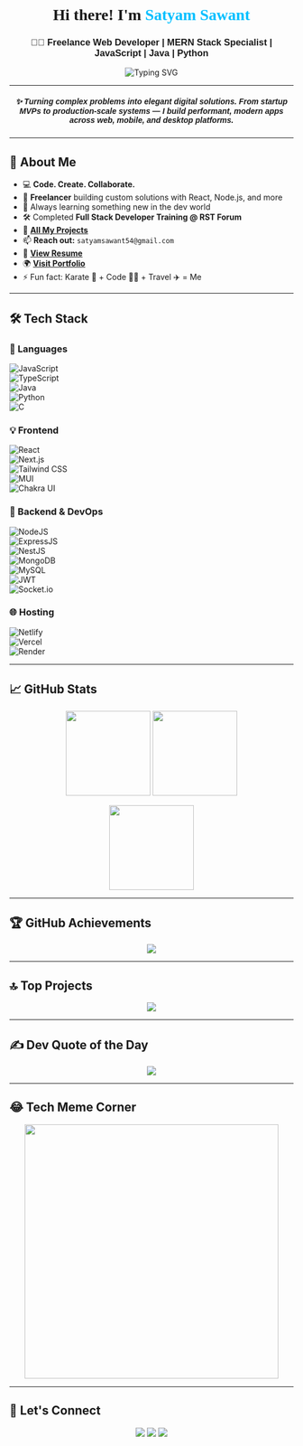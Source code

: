 <h1 align="center" style="font-family: Arial Black;">
  🚀 Hi there! I'm <span style="color:#00BFFF">Satyam Sawant</span> 👋
</h1>

<h3 align="center" style="font-family: sans-serif;">
  👨‍💻 Freelance Web Developer | MERN Stack Specialist | JavaScript | Java | Python
</h3>

<p align="center">
  <img src="https://readme-typing-svg.demolab.com?font=Fira+Code&pause=1000&color=00F7FF&center=true&vCenter=true&width=435&lines=I+Love+Building+Full+Stack+Apps!;MERN+%7C+React+%7C+Node+%7C+MongoDB;Freelancer+%7C+Tech+Explorer+%7C+Problem+Solver" alt="Typing SVG" />
</p>

---

<h5 align="center" style="font-family: sans-serif;">
✨ Turning complex problems into elegant digital solutions.  
From startup MVPs to production-scale systems — I build performant, modern apps across web, mobile, and desktop platforms.
</h5>

---

## 🌟 About Me

- 💻 **Code. Create. Collaborate.**  
- 🎯 **Freelancer** building custom solutions with React, Node.js, and more  
- 🧠 Always learning something new in the dev world  
- 🛠️ Completed **Full Stack Developer Training @ RST Forum**  
- 📂 [**All My Projects**](https://github.com/SatyamDevGenie)  
- 📫 **Reach out:** `satyamsawant54@gmail.com`  
- 🧾 [**View Resume**](https://drive.google.com/file/d/1Ispj5RvIOyfNgsE08i9NMMcOA7js_4Sj/view)  
- 🌍 [**Visit Portfolio**](https://ss-dev-portfolio.netlify.app)  
- ⚡ Fun fact: Karate 🥋 + Code 👨‍💻 + Travel ✈️ = Me  

---

## 🛠️ Tech Stack

### 🚩 Languages
![JavaScript](https://img.shields.io/badge/JavaScript-F7DF1E?style=for-the-badge&logo=javascript&logoColor=black)  
![TypeScript](https://img.shields.io/badge/TypeScript-007ACC?style=for-the-badge&logo=typescript&logoColor=white)  
![Java](https://img.shields.io/badge/Java-orange?style=for-the-badge&logo=java&logoColor=white)  
![Python](https://img.shields.io/badge/Python-blue?style=for-the-badge&logo=python&logoColor=yellow)  
![C](https://img.shields.io/badge/C-%2300599C.svg?style=for-the-badge&logo=c&logoColor=white)

### 💡 Frontend  
![React](https://img.shields.io/badge/React-20232A?style=for-the-badge&logo=react&logoColor=61DAFB)  
![Next.js](https://img.shields.io/badge/Next-black?style=for-the-badge&logo=next.js&logoColor=white)  
![Tailwind CSS](https://img.shields.io/badge/Tailwind-38B2AC?style=for-the-badge&logo=tailwind-css&logoColor=white)  
![MUI](https://img.shields.io/badge/MUI-007FFF?style=for-the-badge&logo=mui&logoColor=white)  
![Chakra UI](https://img.shields.io/badge/Chakra_UI-319795?style=for-the-badge&logo=chakra-ui&logoColor=white)

### 🔧 Backend & DevOps  
![NodeJS](https://img.shields.io/badge/Node.js-339933?style=for-the-badge&logo=nodedotjs&logoColor=white)  
![ExpressJS](https://img.shields.io/badge/Express-404D59?style=for-the-badge)  
![NestJS](https://img.shields.io/badge/NestJS-E0234E?style=for-the-badge&logo=nestjs&logoColor=white)  
![MongoDB](https://img.shields.io/badge/MongoDB-4EA94B?style=for-the-badge&logo=mongodb&logoColor=white)  
![MySQL](https://img.shields.io/badge/MySQL-00758F?style=for-the-badge&logo=mysql&logoColor=white)  
![JWT](https://img.shields.io/badge/JWT-000000?style=for-the-badge&logo=jwt&logoColor=white)  
![Socket.io](https://img.shields.io/badge/Socket.io-black?style=for-the-badge&logo=socket.io)

### 🌐 Hosting  
![Netlify](https://img.shields.io/badge/Netlify-00C7B7?style=for-the-badge&logo=netlify&logoColor=white)  
![Vercel](https://img.shields.io/badge/Vercel-black?style=for-the-badge&logo=vercel&logoColor=white)  
![Render](https://img.shields.io/badge/Render-46E3B7?style=for-the-badge&logo=render&logoColor=white)

---

## 📈 GitHub Stats

<p align="center">
  <img src="https://github-readme-stats.vercel.app/api?username=SatyamDevGenie&show_icons=true&theme=radical" height="150" />
  <img src="https://github-readme-stats.vercel.app/api/top-langs/?username=SatyamDevGenie&layout=compact&theme=radical" height="150" />
</p>
<p align="center">
  <img src="https://github-readme-streak-stats.herokuapp.com/?user=SatyamDevGenie&theme=radical" height="150"/>
</p>

---

## 🏆 GitHub Achievements

<p align="center">
  <img src="https://github-profile-trophy.vercel.app/?username=SatyamDevGenie&theme=gruvbox&no-frame=true&row=1&column=6" />
</p>

---

## 🔝 Top Projects

<p align="center">
  <img src="https://github-contributor-stats.vercel.app/api?username=SatyamDevGenie&limit=5&theme=dark&combine_all_yearly_contributions=true" />
</p>

---

## ✍️ Dev Quote of the Day

<p align="center">
  <img src="https://quotes-github-readme.vercel.app/api?type=horizontal&theme=tokyonight" />
</p>

---

## 😂 Tech Meme Corner

<p align="center">
  <img src="https://i.pinimg.com/736x/9d/d5/52/9dd552fda78b7f923c63e082cee4ccb9.jpg" width="450" />
</p>

---

## 🙌 Let's Connect

<p align="center">
  <a href="mailto:satyamsawant54@gmail.com"><img src="https://img.shields.io/badge/Gmail-D14836?style=for-the-badge&logo=gmail&logoColor=white"></a>
  <a href="https://www.linkedin.com/in/satyamsawant"><img src="https://img.shields.io/badge/LinkedIn-blue?style=for-the-badge&logo=linkedin&logoColor=white"></a>
  <a href="https://ss-dev-portfolio.netlify.app"><img src="https://img.shields.io/badge/Portfolio-000?style=for-the-badge&logo=firefox-browser&logoColor=white"></a>
</p>
